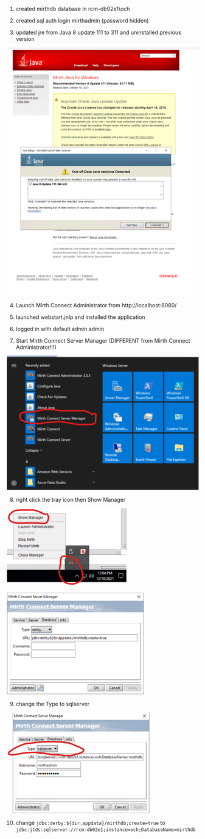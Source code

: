 1. created mirthdb database in rcm-db02e1\och

2. created sql auth login mirthadmin (password hidden)

3. updated jre from Java 8 update 111 to 311 and uninstalled previous version

![image.png](/.attachments/image-d8781182-c4bb-47a3-bb2a-a9ffcc6d7ea5.png)

4. Launch Mirth Connect Administrator from http://localhost:8080/

5. launched webstart.jnlp and installed the application

6. logged in with default admin admin

7. Start Mirth Connect Server Manager (DIFFERENT from Mirth Connect Administrator!!!)

![image.png](/.attachments/image-2f652e1c-d59b-4ec9-a4bb-3e878cb4e3ba.png)

8. right click the tray icon then Show Manager

![image.png](/.attachments/image-4c6310e5-aaea-4d15-9b0d-c0da63eb66fa.png)

![image.png](/.attachments/image-7e143b1f-2e93-4473-9305-e6c14e5613e8.png)


9. change the Type to sqlserver

![image.png](/.attachments/image-1c697ab4-a3c0-491e-ba6e-badeec9f2155.png)

10. change `jdbc:derby:${dir.appdata}/mirthdb;create=true` to `jdbc:jtds:sqlserver://rcm-db02e1;instance=och;DatabaseName=mirthdb`
